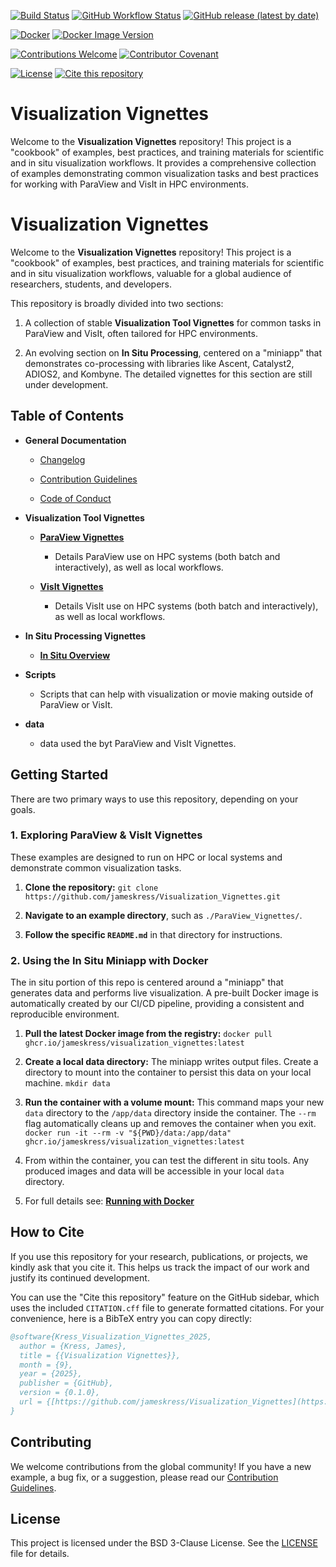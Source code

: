 [![Build Status](https://img.shields.io/github/actions/workflow/status/jameskress/Visualization_Vignettes/main.yml?branch=main)](https://github.com/jameskress/Visualization_Vignettes/actions) [![GitHub Workflow Status](https://img.shields.io/github/actions/workflow/status/jameskress/Visualization_Vignettes/main.yml?branch=master)](https://github.com/jameskress/Visualization_Vignettes/actions)
[![GitHub release (latest by date)](https://img.shields.io/github/v/release/jameskress/Visualization_Vignettes)](https://github.com/jameskress/Visualization_Vignettes/releases)

[![Docker](https://img.shields.io/badge/Docker-2496ED?style=flat&logo=docker&logoColor=white)](./Dockerfile)
[![Docker Image Version](https://img.shields.io/docker/v/jameskress/visualization-vignettes?sort=semver)](https://github.com/jameskress/Visualization_Vignettes/pkgs/container/visualization-vignettes)

[![Contributions Welcome](https://img.shields.io/badge/contributions-welcome-brightgreen.svg?style=flat)](CONTRIBUTING.md)
[![Contributor Covenant](https://img.shields.io/badge/Contributor%20Covenant-v2.1-4baaaa.svg)](CODE_OF_CONDUCT.md)

[![License](https://img.shields.io/badge/License-BSD_3--Clause-blue.svg)](https://opensource.org/licenses/BSD-3-Clause)
[![Cite this repository](https://img.shields.io/badge/Cite%20this-repository-blue)](./CITATION.cff)

# Visualization Vignettes

Welcome to the **Visualization Vignettes** repository! This project is a "cookbook" of examples, best practices, and training materials for scientific and in situ visualization workflows. It provides a comprehensive collection of examples demonstrating common visualization tasks and best practices for working with ParaView and VisIt in HPC environments.

# Visualization Vignettes

Welcome to the **Visualization Vignettes** repository! This project is a "cookbook" of examples, best practices, and training materials for scientific and in situ visualization workflows, valuable for a global audience of researchers, students, and developers.

This repository is broadly divided into two sections:

1. A collection of stable **Visualization Tool Vignettes** for common tasks in ParaView and VisIt, often tailored for HPC environments.

2. An evolving section on **In Situ Processing**, centered on a "miniapp" that demonstrates co-processing with libraries like Ascent, Catalyst2, ADIOS2, and Kombyne. The detailed vignettes for this section are still under development.

## Table of Contents

* **General Documentation**

  * [Changelog](./CHANGELOG.md)

  * [Contribution Guidelines](./CONTRIBUTING.md)

  * [Code of Conduct](./CODE_OF_CONDUCT.md)

* **Visualization Tool Vignettes**

  * [**ParaView Vignettes**](./ParaView_Vignettes/README.md)

    * Details ParaView use on HPC systems (both batch and interactively), as well as local workflows.

  * [**VisIt Vignettes**](./VisIt_Vignettes/README.md)

    * Details VisIt use on HPC systems (both batch and interactively), as well as local workflows.

* **In Situ Processing Vignettes**

  * [**In Situ Overview**](./Miniapps/gray-scott/README.md)

* **Scripts**

  * Scripts that can help with visualization or movie making outside of ParaView or VisIt.

* **data**

  * data used the byt ParaView and VisIt Vignettes.

## Getting Started

There are two primary ways to use this repository, depending on your goals.

### 1. Exploring ParaView & VisIt Vignettes

These examples are designed to run on HPC or local systems and demonstrate common visualization tasks.

1. **Clone the repository:**
   `git clone https://github.com/jameskress/Visualization_Vignettes.git`

2. **Navigate to an example directory**, such as `./ParaView_Vignettes/`.

3. **Follow the specific `README.md`** in that directory for instructions.

### 2. Using the In Situ Miniapp with Docker

The in situ portion of this repo is centered around a "miniapp" that generates data and performs live visualization. A pre-built Docker image is automatically created by our CI/CD pipeline, providing a consistent and reproducible environment.

1. **Pull the latest Docker image from the registry:**
   `docker pull ghcr.io/jameskress/visualization_vignettes:latest`

2. **Create a local data directory:** The miniapp writes output files. Create a directory to mount into the container to persist this data on your local machine.
   `mkdir data`

3. **Run the container with a volume mount:** This command maps your new `data` directory to the `/app/data` directory inside the container. The `--rm` flag automatically cleans up and removes the container when you exit.
   `docker run -it --rm -v "${PWD}/data:/app/data" ghcr.io/jameskress/visualization_vignettes:latest`

4. From within the container, you can test the different in situ tools. Any produced images and data will be accessible in your local `data` directory.

5. For full details see: [**Running with Docker**](./Miniapps/gray-scott/README.md)

## How to Cite

If you use this repository for your research, publications, or projects, we kindly ask that you cite it. This helps us track the impact of our work and justify its continued development.

You can use the "Cite this repository" feature on the GitHub sidebar, which uses the included `CITATION.cff` file to generate formatted citations. For your convenience, here is a BibTeX entry you can copy directly:

```bibtex
@software{Kress_Visualization_Vignettes_2025,
  author = {Kress, James},
  title = {{Visualization Vignettes}},
  month = {9},
  year = {2025},
  publisher = {GitHub},
  version = {0.1.0},
  url = {[https://github.com/jameskress/Visualization_Vignettes](https://github.com/jameskress/Visualization_Vignettes)}
}
```

## Contributing

We welcome contributions from the global community! If you have a new example, a bug fix, or a suggestion, please read our [Contribution Guidelines](./CONTRIBUTING.md).

## License

This project is licensed under the BSD 3-Clause License. See the [LICENSE](./LICENSE) file for details.